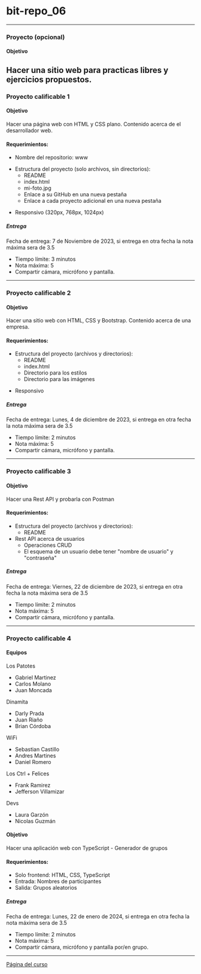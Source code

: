 # bit-repo_06
---
### Proyecto (opcional)
#### Objetivo
Hacer una sitio web para practicas libres y ejercicios propuestos.
---
### Proyecto calificable 1
#### Objetivo
Hacer una página web con HTML y CSS plano.
Contenido acerca de el desarrollador web.
#### Requerimientos:
- Nombre del repositorio: www
* Estructura del proyecto (solo archivos, sin directorios):
  - README
  - index.html
  - mi-foto.jpg
  - Enlace a su GitHub en una nueva pestaña
  - Enlace a cada proyecto adicional en una nueva pestaña

- Responsivo (320px, 768px, 1024px)
##### Entrega
Fecha de entrega: 7 de Noviembre de 2023, si entrega en otra fecha la nota máxima sera de 3.5
- Tiempo límite: 3 minutos
- Nota máxima: 5
- Compartir cámara, micrófono y pantalla.
---
### Proyecto calificable 2
#### Objetivo
Hacer una sitio web con HTML, CSS y Bootstrap.
Contenido acerca de una empresa.
#### Requerimientos:
* Estructura del proyecto (archivos y directorios):
  - README
  - index.html
  - Directorio para los estilos
  - Directorio para las imágenes

- Responsivo
##### Entrega
Fecha de entrega: Lunes, 4 de diciembre de 2023, si entrega en otra fecha la nota máxima sera de 3.5
- Tiempo límite: 2 minutos
- Nota máxima: 5
- Compartir cámara, micrófono y pantalla.
---
### Proyecto calificable 3
#### Objetivo
Hacer una Rest API y probarla con Postman
#### Requerimientos:
* Estructura del proyecto (archivos y directorios):
  - README
* Rest API acerca de usuarios
  - Operaciones CRUD
  - El esquema de un usuario debe tener "nombre de usuario" y "contraseña"
##### Entrega
Fecha de entrega: Viernes, 22 de diciembre de 2023, si entrega en otra fecha la nota máxima sera de 3.5
- Tiempo límite: 2 minutos
- Nota máxima: 5
- Compartir cámara, micrófono y pantalla.
---
### Proyecto calificable 4
#### Equipos
Los Patotes

- Gabriel Martinez
- Carlos Molano
- Juan Moncada

Dinamita

- Darly Prada
- Juan Riaño
- Brian Córdoba

WiFi

- Sebastian Castillo
- Andres Martines
- Daniel Romero

Los  Ctrl + Felices

- Frank Ramirez
- Jefferson Villamizar

Devs

- Laura Garzón
- Nicolas Guzmán
#### Objetivo
Hacer una aplicación web con TypeScript - Generador de grupos
#### Requerimientos:
- Solo frontend: HTML, CSS, TypeScript
- Entrada: Nombres de participantes
- Salida: Grupos aleatorios
##### Entrega
Fecha de entrega: Lunes, 22 de enero de 2024, si entrega en otra fecha la nota máxima sera de 3.5
- Tiempo límite: 2 minutos
- Nota máxima: 5
- Compartir cámara, micrófono y pantalla por/en grupo.
---
[Página del curso](https://javierandres-dev.github.io/bit-repo_06/)
